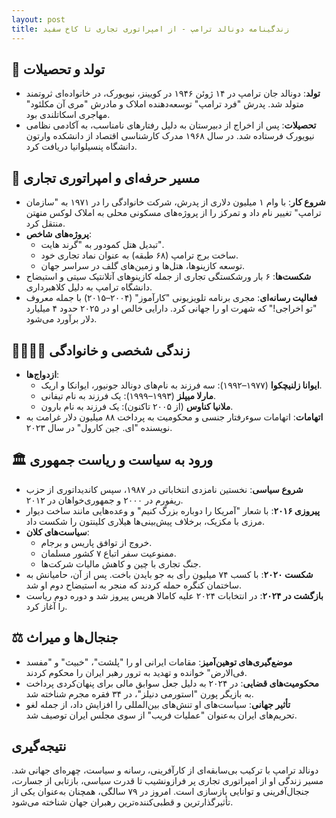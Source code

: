 ```yaml
---
layout: post
title: زندگینامه دونالد ترامپ - از امپراتوری تجاری تا کاخ سفید
---
```


## 👶 تولد و تحصیلات
- **تولد**: دونالد جان ترامپ در ۱۴ ژوئن ۱۹۴۶ در کویینز، نیویورک، در خانواده‌ای ثروتمند متولد شد. پدرش "فرد ترامپ" توسعه‌دهنده املاک و مادرش "مری آن مکلئود" مهاجری اسکاتلندی بود.
- **تحصیلات**: پس از اخراج از دبیرستان به دلیل رفتارهای نامناسب، به آکادمی نظامی نیویورک فرستاده شد. در سال ۱۹۶۸ مدرک کارشناسی اقتصاد از دانشکده وارتون دانشگاه پنسیلوانیا دریافت کرد.

## 💼 مسیر حرفه‌ای و امپراتوری تجاری
- **شروع کار**: با وام ۱ میلیون دلاری از پدرش، شرکت خانوادگی را در ۱۹۷۱ به "سازمان ترامپ" تغییر نام داد و تمرکز را از پروژه‌های مسکونی محلی به املاک لوکس منهتن منتقل کرد.
- **پروژه‌های شاخص**:
  - تبدیل هتل کمودور به "گرند هایت".
  - ساخت برج ترامپ (۶۸ طبقه) به عنوان نماد تجاری خود.
  - توسعه کازینوها، هتل‌ها و زمین‌های گلف در سراسر جهان.
- **شکست‌ها**: ۶ بار ورشکستگی تجاری از جمله کازینوهای آتلانتیک سیتی و استیضاح دانشگاه ترامپ به دلیل کلاهبرداری.
- **فعالیت رسانه‌ای**: مجری برنامه تلویزیونی "کارآموز" (۲۰۰۴–۲۰۱۵) با جمله معروف "تو اخراجی!" که شهرت او را جهانی کرد. دارایی خالص او در ۲۰۲۵ حدود ۴ میلیارد دلار برآورد می‌شود.

## 👨‍👩‍👧‍👦 زندگی شخصی و خانوادگی
- **ازدواج‌ها**:
  - **ایوانا زلنیچکوا** (۱۹۷۷–۱۹۹۲): سه فرزند به نام‌های دونالد جونیور، ایوانکا و اریک.
  - **مارلا میپلز** (۱۹۹۳–۱۹۹۹): یک فرزند به نام تیفانی.
  - **ملانیا کناوس** (از ۲۰۰۵ تاکنون): یک فرزند به نام بارون.
- **اتهامات**: اتهامات سوءرفتار جنسی و محکومیت به پرداخت ۸۸ میلیون دلار غرامت به نویسنده "ای. جین کارول" در سال ۲۰۲۳.

## 🏛️ ورود به سیاست و ریاست جمهوری
- **شروع سیاسی**: نخستین نامزدی انتخاباتی در ۱۹۸۷، سپس کاندیداتوری از حزب ریفورم در ۲۰۰۰ و جمهوری‌خواهان در ۲۰۱۲.
- **پیروزی ۲۰۱۶**: با شعار "آمریکا را دوباره بزرگ کنیم" و وعده‌هایی مانند ساخت دیوار مرزی با مکزیک، برخلاف پیش‌بینی‌ها هیلاری کلینتون را شکست داد.
- **سیاست‌های کلان**:
  - خروج از توافق پاریس و برجام.
  - ممنوعیت سفر اتباع ۷ کشور مسلمان.
  - جنگ تجاری با چین و کاهش مالیات شرکت‌ها.
- **شکست ۲۰۲۰**: با کسب ۷۴ میلیون رأی به جو بایدن باخت. پس از آن، حامیانش به ساختمان کنگره حمله کردند که منجر به استیضاح دوم او شد.
- **بازگشت در ۲۰۲۴**: در انتخابات ۲۰۲۴ علیه کامالا هریس پیروز شد و دوره دوم ریاست را آغاز کرد.

## ⚖️ جنجال‌ها و میراث
- **موضع‌گیری‌های توهین‌آمیز**: مقامات ایرانی او را "پلشت"، "خبیث" و "مفسد فی‌الارض" خوانده و تهدید به ترور رهبر ایران را محکوم کردند.
- **محکومیت‌های قضایی**: در ۲۰۲۴ به دلیل جعل سوابق مالی برای پنهان‌کردی پرداخت به بازیگر پورن "استورمی دنیلز"، در ۳۴ فقره مجرم شناخته شد.
- **تأثیر جهانی**: سیاست‌های او تنش‌های بین‌المللی را افزایش داد، از جمله لغو تحریم‌های ایران به‌عنوان "عملیات فریب" از سوی مجلس ایران توصیف شد.

## نتیجه‌گیری
دونالد ترامپ با ترکیب بی‌سابقه‌ای از کارآفرینی، رسانه و سیاست، چهره‌ای جهانی شد. مسیر زندگی او از امپراتوری تجاری پر فرازونشیب تا قدرت سیاسی، بازتابی از جسارت، جنجال‌آفرینی و توانایی بازسازی است. امروز در ۷۹ سالگی، همچنان به‌عنوان یکی از تأثیرگذارترین و قطبی‌کننده‌ترین رهبران جهان شناخته می‌شود.
